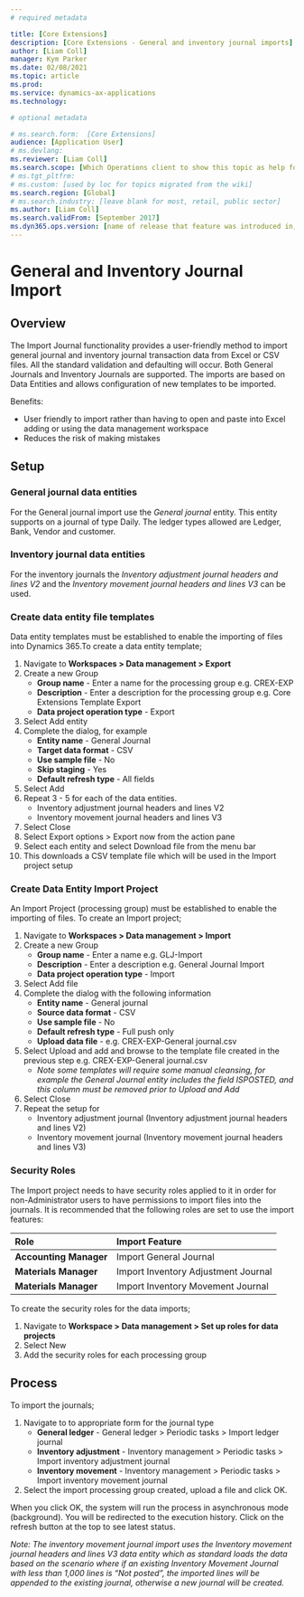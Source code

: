 ```yaml
---
# required metadata

title: [Core Extensions]
description: [Core Extensions - General and inventory journal imports]
author: [Liam Coll]
manager: Kym Parker
ms.date: 02/08/2021
ms.topic: article
ms.prod: 
ms.service: dynamics-ax-applications
ms.technology: 

# optional metadata

# ms.search.form:  [Core Extensions]
audience: [Application User]
# ms.devlang: 
ms.reviewer: [Liam Coll]
ms.search.scope: [Which Operations client to show this topic as help for, to be set by content strategist, see list here: https://microsoft.sharepoint.com/teams/DynDoc/_layouts/15/WopiFrame.aspx?sourcedoc={23419e1c-eb64-42e9-aa9b-79875b428718}&action=edit&wd=target%28Core%20Dynamics%20AX%20CP%20requirements%2Eone%7C4CC185C0%2DEFAA%2D42CD%2D94B9%2D8F2A45E7F61A%2FVersions%20list%20for%20docs%20topics%7CC14BE630%2D5151%2D49D6%2D8305%2D554B5084593C%2F%29]
# ms.tgt_pltfrm: 
# ms.custom: [used by loc for topics migrated from the wiki]
ms.search.region: [Global]
# ms.search.industry: [leave blank for most, retail, public sector]
ms.author: [Liam Coll]
ms.search.validFrom: [September 2017]
ms.dyn365.ops.version: [name of release that feature was introduced in, see list here: https://microsoft.sharepoint.com/teams/DynDoc/_layouts/15/WopiFrame.aspx?sourcedoc={23419e1c-eb64-42e9-aa9b-79875b428718}&action=edit&wd=target%28Core%20Dynamics%20AX%20CP%20requirements%2Eone%7C4CC185C0%2DEFAA%2D42CD%2D94B9%2D8F2A45E7F61A%2FVersions%20list%20for%20docs%20topics%7CC14BE630%2D5151%2D49D6%2D8305%2D554B5084593C%2F%29]
---
```


# General and Inventory Journal Import
## Overview
The Import Journal functionality provides a user-friendly method to import general journal and inventory journal transaction data from Excel or CSV files. All the standard validation and defaulting will occur. Both General Journals and Inventory Journals are supported. The imports are based on Data Entities and allows configuration of new templates to be imported.

Benefits:
* User friendly to import rather than having to open and paste into Excel adding or using the data management workspace
* Reduces the risk of making mistakes

## Setup
### General journal data entities
For the General journal import use the *General journal* entity. This entity supports on a journal of type Daily. The ledger types allowed are Ledger, Bank, Vendor and customer.

### Inventory journal data entities
For the inventory journals the *Inventory adjustment journal headers and lines V2* and the *Inventory movement journal headers and lines V3* can be used.

### Create data entity file templates
Data entity templates must be established to enable the importing of files into Dynamics 365.To create a data entity template; 
1. Navigate to **Workspaces > Data management > Export**
2. Create a new Group
    * **Group name** - Enter a name for the processing group e.g. CREX-EXP
    * **Description**	- Enter a description for the processing group e.g. Core Extensions Template Export
    * **Data project operation type**	- Export
3.	Select Add entity
4.	Complete the dialog, for example
    * **Entity name**	- General Journal
    * **Target data format** - CSV
    * **Use sample file**	- No
    * **Skip staging** - Yes
    * **Default refresh type** - All fields
5.	Select Add
6.	Repeat 3 - 5 for each of the data entities.
    * Inventory adjustment journal headers and lines V2
    * Inventory movement journal headers and lines V3
7.	Select Close
8.	Select Export options > Export now from the action pane
9.	Select each entity and select Download file from the menu bar
10.	This downloads a CSV template file which will be used in the Import project setup
 
 
### Create Data Entity Import Project
An Import Project (processing group) must be established to enable the importing of files. To create an Import project; 
1. Navigate to **Workspaces > Data management > Import**
2. Create a new Group
    * **Group name** - Enter a name e.g. GLJ-Import
    * **Description**	- Enter a description e.g. General Journal Import
    * **Data project operation type**	- Import
3. Select Add file
4. Complete the dialog with the following information
    * **Entity name** -	General journal
    * **Source data format** - CSV
    * **Use sample file** -	No
    * **Default refresh type** - Full push only
    * **Upload data file** - e.g. CREX-EXP-General journal.csv
5. Select Upload and add and browse to the template file created in the previous step e.g. CREX-EXP-General journal.csv
    * *Note some templates will require some manual cleansing, for example the General Journal entity includes the field ISPOSTED, and this column must be removed prior to Upload and Add*
6. Select Close
7. Repeat the setup for
    * Inventory adjustment journal (Inventory adjustment journal headers and lines V2)
    * Inventory movement journal (Inventory movement journal headers and lines V3)
 
### Security Roles
The Import project needs to have security roles applied to it in order for non-Administrator users to have permissions to import files into the journals. It is recommended that the following roles are set to use the import features:

|  **Role**  | **Import Feature** | 
|:---|:---|     
|  **Accounting Manager**  | Import General Journal |   
|  **Materials Manager**  | Import Inventory Adjustment Journal |   
|  **Materials Manager**  | Import Inventory Movement Journal |   


To create the security roles for the data imports;
1. Navigate to **Workspace > Data management > Set up roles for data projects**
2. Select New
3. Add the security roles for each processing group

## Process
To import the journals; 
1. Navigate to to appropriate form for the journal type
    * **General ledger** - General ledger > Periodic tasks > Import ledger journal
    * **Inventory adjustment** - Inventory management > Periodic tasks > Import inventory adjustment journal
    * **Inventory movement** - Inventory management > Periodic tasks > Import inventory movement journal
2. Select the import processing group created, upload a file and click OK.

When you click OK, the system will run the process in asynchronous mode (background). You will be redirected to the execution history. Click on the refresh button at the top to see latest status. 

*Note: The inventory movement journal import uses the Inventory movement journal headers and lines V3 data entity which as standard loads the data based on the scenario where if an existing Inventory Movement Journal with less than 1,000 lines is “Not posted”, the imported lines will be appended to the existing journal, otherwise a new journal will be created.*
